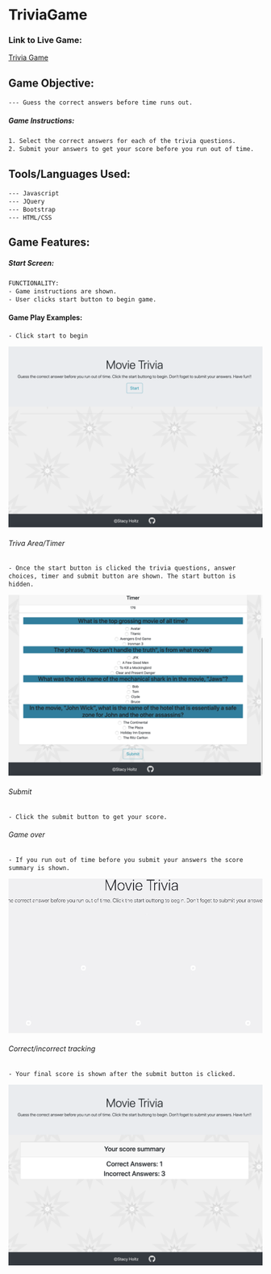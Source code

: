 # TriviaGame

### Link to Live Game:
[Trivia Game](https://stacyholtz6.github.io/TriviaGame/)

## Game Objective:
```
--- Guess the correct answers before time runs out. 
```
##### Game Instructions:
```
1. Select the correct answers for each of the trivia questions.
2. Submit your answers to get your score before you run out of time.

```
## Tools/Languages Used:
```
--- Javascript
--- JQuery
--- Bootstrap
--- HTML/CSS
```
## Game Features:

##### Start Screen:
```
FUNCTIONALITY:
- Game instructions are shown.
- User clicks start button to begin game.
```
#### Game Play Examples:

```
- Click start to begin
```
![start](assets/images/start.png)

###### Triva Area/Timer
```
- Once the start button is clicked the trivia questions, answer choices, timer and submit button are shown. The start button is hidden.
```
![trivia](assets/images/trivia.png)

###### Submit
```
- Click the submit button to get your score.

```

###### Game over 
```
- If you run out of time before you submit your answers the score summary is shown.
```
![gameOver](assets/images/outOfTime.gif)

###### Correct/incorrect tracking
```
- Your final score is shown after the submit button is clicked.  
```
![winsLosses](assets/images/scoreSummary.png)